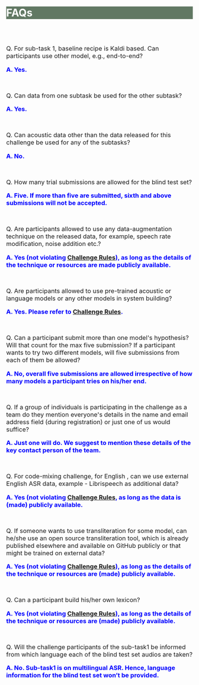 <br>
<br>
<div class="widewrapper pagetitle">
  <div class="container" style="background-color:#617863">
    <h1 style="color:white;">FAQs</h1>
  </div>
</div>
<br>
<br>
<p style="font-size:16.5px;">Q. For sub-task 1, baseline recipe is Kaldi based. Can participants use other model, e.g., end-to-end?</p>
<p style="font-size:16.5px;"><strong><span style="color:blue">A. Yes.</span></strong></p>
<br>
<p style="font-size:16.5px;">Q. Can data from one subtask be used for the other subtask?</p>
<p style="font-size:16.5px;"><strong><span style="color:blue">A. Yes.</span></strong></p>
<br>
<p style="font-size:16.5px;">Q. Can acoustic data other than the data released for this challenge be used for any of the subtasks?</p>
<p style="font-size:16.5px;"><strong><span style="color:blue">A. No.</span></strong></p>
<br>
<p style="font-size:16.5px;">Q. How many trial submissions are allowed for the blind test set?</p>
<p style="font-size:16.5px;"><strong><span style="color:blue">A. Five. If more than five are submitted, sixth and above submissions will not be accepted.</span></strong></p>
<br>
<p style="font-size:16.5px;">Q. Are participants allowed to use any data-augmentation technique on the released data, for example, speech rate modification, noise addition etc.?</p>
<p style="font-size:16.5px;"><strong><span style="color:blue">A. Yes (not violating <a href="https://navana-tech.github.io/IS21SS-indicASRchallenge/rules.html">Challenge Rules</a>), as long as the details of the technique or resources are made publicly available.</span></strong></p>
<br>
<p style="font-size:16.5px;">Q. Are participants allowed to use pre-trained acoustic or language models or any other models in system building?</p>
<p style="font-size:16.5px;"><strong><span style="color:blue">A. Yes. Please refer to <a href="https://navana-tech.github.io/IS21SS-indicASRchallenge/rules.html">Challenge Rules</a>.</span></strong></p>
<br>
<p style="font-size:16.5px;">Q. Can a participant submit more than one model's hypothesis? Will that count for the max five submission? If a participant wants to try two different models, will five submissions from each of them be allowed?</p>
<p style="font-size:16.5px;"><strong><span style="color:blue">A. No, overall five submissions are allowed irrespective of how many models a participant tries on his/her end.</span></strong></p>
<br>
<p style="font-size:16.5px;">Q. If a group of individuals is participating in the challenge as a team do they mention everyone's details in the name and email address field (during registration) or just one of us would suffice?</p>
<p style="font-size:16.5px;"><strong><span style="color:blue">A. Just one will do. We suggest to mention these details of the key contact person of the team.</span></strong></p>
<br>
<p style="font-size:16.5px;">Q. For code-mixing challenge, for English , can we use external English ASR data, example - Librispeech as  additional data?</p>
<p style="font-size:16.5px;"><strong><span style="color:blue">A. Yes (not violating <a href="https://navana-tech.github.io/IS21SS-indicASRchallenge/rules.html">Challenge Rules</a>, as long as the data is (made) publicly available.</span></strong></p>
<br>
<p style="font-size:16.5px;">Q. If someone wants to use transliteration for some model, can he/she use an open source transliteration tool, which is already published elsewhere and available on GitHub publicly or that might be trained on external data?</p>
<p style="font-size:16.5px;"><strong><span style="color:blue">A. Yes (not violating <a href="https://navana-tech.github.io/IS21SS-indicASRchallenge/rules.html">Challenge Rules</a>), as long as the details of the technique or resources are (made) publicly available.</span></strong></p>
<br>
<p style="font-size:16.5px;">Q. Can a participant build his/her own lexicon?</p>
<p style="font-size:16.5px;"><strong><span style="color:blue">A. Yes (not violating <a href="https://navana-tech.github.io/IS21SS-indicASRchallenge/rules.html">Challenge Rules</a>), as long as the details of the technique or resources are (made) publicly available.</span></strong></p>
<br>
<p style="font-size:16.5px;">Q. Will the challenge participants of the sub-task1 be informed from which language each of the blind test set audios are taken?</p>
<p style="font-size:16.5px;"><strong><span style="color:blue">A. No. Sub-task1 is on multilingual ASR. Hence, language information for the blind test set won’t be provided.</span></strong></p>


